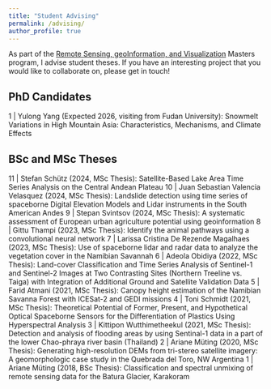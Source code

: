 ```yaml
---
title: "Student Advising"
permalink: /advising/
author_profile: true
---
```


As part of the [Remote Sensing, geoInformation, and Visualization](https://up-rs-esp.github.io/msc-rsiv/) Masters program, I advise student theses. If you have an interesting project that you would like to collaborate on, please get in touch! 

## PhD Candidates

1 | Yulong Yang (Expected 2026, visiting from Fudan University): Snowmelt Variations in High Mountain Asia: Characteristics, Mechanisms, and Climate Effects

## BSc and MSc Theses

11 | Stefan Schütz (2024, MSc Thesis): Satellite-Based Lake Area Time Series Analysis on the Central Andean Plateau
10 | Juan Sebastian Valencia Velasquez (2024, MSc Thesis): Landslide detection using time series of spaceborne Digital Elevation Models and Lidar instruments in the South American Andes
9 | Stepan Svintsov (2024, MSc Thesis): A systematic assessment of European urban agriculture potential using geoinformation
8 | Gittu Thampi (2023, MSc Thesis): Identify the animal pathways using a convolutional neural network
7 | Larissa Cristina De Rezende Magalhaes (2023, MSc Thesis): Use of spaceborne lidar and radar data to analyze the vegetation cover in the Namibian Savannah
6 | Adeola Obidiya (2022, MSc Thesis): Land-cover Classification and Time Series Analysis of Sentinel-1 and Sentinel-2 Images at Two Contrasting Sites (Northern Treeline vs. Taiga) with Integration of Additional Ground and Satellite Validation Data
5 | Farid Atmani (2021, MSc Thesis): Canopy height estimation of the Namibian Savanna Forest with ICESat-2 and GEDI missions
4 | Toni Schmidt (2021, MSc Thesis): Theoretical Potential of Former, Present, and Hypothetical Optical Spaceborne Sensors for the Differentiation of Plastics Using Hyperspectral Analysis
3 | Kittipon Wutthimetheekul (2021, MSc Thesis): Detection and analysis of flooding areas by using Sentinal-1 data in a part of the lower Chao-phraya river basin (Thailand)
2 | Ariane Müting (2020, MSc Thesis): Generating high-resolution DEMs from tri-stereo satellite imagery: A geomorphologic case study in the Quebrada del Toro, NW Argentina
1 | Ariane Müting (2018, BSc Thesis): Classification and spectral unmixing of remote sensing data for the Batura Glacier, Karakoram

